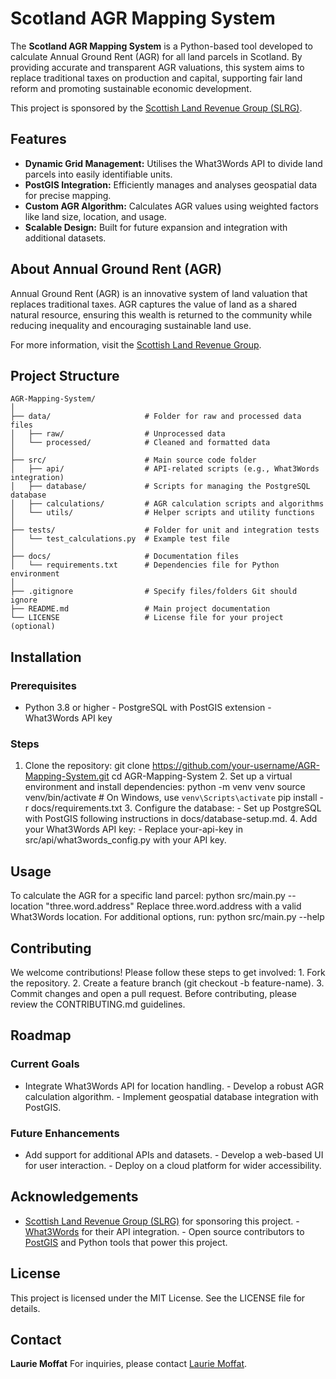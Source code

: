 # Scotland AGR Mapping System

The **Scotland AGR Mapping System** is a Python-based tool developed to calculate Annual Ground Rent (AGR) for all land parcels in Scotland. By providing accurate and transparent AGR valuations, this system aims to replace traditional taxes on production and capital, supporting fair land reform and promoting sustainable economic development.

This project is sponsored by the [Scottish Land Revenue Group (SLRG)](https://www.slrg.org.uk).

## Features
- **Dynamic Grid Management:** Utilises the What3Words API to divide land parcels into easily identifiable units.
- **PostGIS Integration:** Efficiently manages and analyses geospatial data for precise mapping.
- **Custom AGR Algorithm:** Calculates AGR values using weighted factors like land size, location, and usage.
- **Scalable Design:** Built for future expansion and integration with additional datasets.

## About Annual Ground Rent (AGR)

Annual Ground Rent (AGR) is an innovative system of land valuation that replaces traditional taxes. AGR captures the value of land as a shared natural resource, ensuring this wealth is returned to the community while reducing inequality and encouraging sustainable land use.

For more information, visit the [Scottish Land Revenue Group](https://www.slrg.org.uk).

## Project Structure
```
AGR-Mapping-System/
│
├── data/                     # Folder for raw and processed data files
│   ├── raw/                  # Unprocessed data
│   └── processed/            # Cleaned and formatted data
│
├── src/                      # Main source code folder
│   ├── api/                  # API-related scripts (e.g., What3Words integration)
│   ├── database/             # Scripts for managing the PostgreSQL database
│   ├── calculations/         # AGR calculation scripts and algorithms
│   └── utils/                # Helper scripts and utility functions
│
├── tests/                    # Folder for unit and integration tests
│   └── test_calculations.py  # Example test file
│
├── docs/                     # Documentation files
│   └── requirements.txt      # Dependencies file for Python environment
│
├── .gitignore                # Specify files/folders Git should ignore
├── README.md                 # Main project documentation
└── LICENSE                   # License file for your project (optional)

```
## Installation

### Prerequisites
- Python 3.8 or higher - PostgreSQL with PostGIS extension - What3Words API key

### Steps
1. Clone the repository: git clone https://github.com/your-username/AGR-Mapping-System.git cd AGR-Mapping-System 2. Set up a virtual environment and install dependencies: python -m venv venv source venv/bin/activate # On Windows, use `venv\Scripts\activate` pip install -r docs/requirements.txt 3. Configure the database: - Set up PostgreSQL with PostGIS following instructions in docs/database-setup.md. 4. Add your What3Words API key: - Replace your-api-key in src/api/what3words_config.py with your API key.

## Usage
To calculate the AGR for a specific land parcel: python src/main.py --location "three.word.address" Replace three.word.address with a valid What3Words location. For additional options, run: python src/main.py --help

## Contributing
We welcome contributions! Please follow these steps to get involved: 1. Fork the repository. 2. Create a feature branch (git checkout -b feature-name). 3. Commit changes and open a pull request. Before contributing, please review the CONTRIBUTING.md guidelines.

## Roadmap

### Current Goals
- Integrate What3Words API for location handling. - Develop a robust AGR calculation algorithm. - Implement geospatial database integration with PostGIS.
### Future Enhancements
- Add support for additional APIs and datasets. - Develop a web-based UI for user interaction. - Deploy on a cloud platform for wider accessibility.

## Acknowledgements
- [Scottish Land Revenue Group (SLRG)](https://www.slrg.org.uk) for sponsoring this project. - [What3Words](https://what3words.com) for their API integration. - Open source contributors to [PostGIS](https://postgis.net) and Python tools that power this project.

## License
This project is licensed under the MIT License. See the LICENSE file for details.

## Contact
**Laurie Moffat** For inquiries, please contact [Laurie Moffat](mailto:LJMoffat@protonmail.com).
